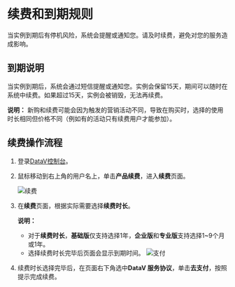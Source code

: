 # 续费和到期规则

当实例到期后有停机风险，系统会提醒或通知您。请及时续费，避免对您的服务造成影响。

## 到期说明

当实例到期后，系统会通过短信提醒或通知您。实例会保留15天，期间可以随时在系统中续费。如果超过15天，实例会被销毁，无法再续费。

**说明：** 新购和续费可能会因为触发的营销活动不同，导致在购买时，选择的使用时长相同但价格不同（例如有的活动只有续费用户才能参加）。

## 续费操作流程

1.  登录[DataV控制台](https://datav.alibabacloud.com/)。

2.  鼠标移动到右上角的用户名上，单击**产品续费**，进入**续费**页面。

    ![续费](https://static-aliyun-doc.oss-accelerate.aliyuncs.com/assets/img/zh-CN/5495508851/p101397.png)

3.  在**续费**页面，根据实际需要选择**续费时长**。

    **说明：**

    -   对于**续费时长**，**基础版**仅支持选择1年，**企业版**和**专业版**支持选择1~9个月或1年。
    -   选择续费时长完毕后页面会显示到期时间。
    ![支付](https://static-aliyun-doc.oss-accelerate.aliyuncs.com/assets/img/zh-CN/6495508851/p101398.png)

4.  续费时长选择完毕后，在页面右下角选中**DataV 服务协议**，单击**去支付**，按照提示完成续费。


